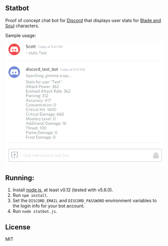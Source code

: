 Statbot
-------

Proof of concept chat bot for [Discord](https://discordapp.com/) that
displays user stats for [Blade and Soul](http://www.bladeandsoul.com/) characters.

Sample usage:

![Screenshot](screenshot.png "Screenshot")

Running:
--------

1. Install [node.js](https://nodejs.org), at least v0.12 (tested with v5.6.0).
2. Run ``npm install``.
3. Set the ``DISCORD_EMAIL`` and ``DISCORD_PASSWORD`` environment variables to the login info for your bot account.
4. Run ``node statbot.js``.

License
-------

MIT
